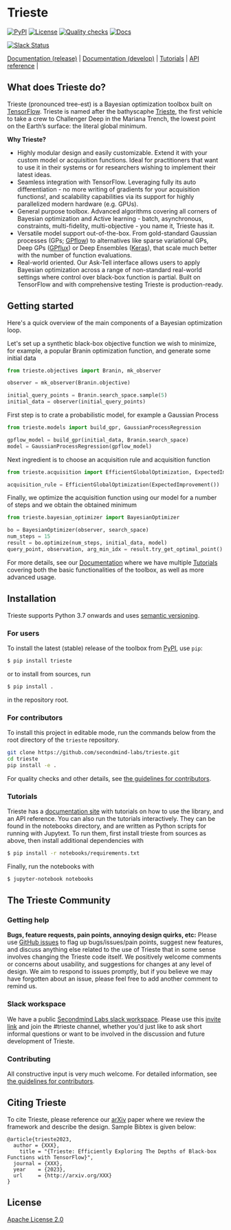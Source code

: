 # Trieste

[![PyPI](https://img.shields.io/pypi/v/trieste.svg)](https://pypi.org/project/trieste)
[![License](https://img.shields.io/badge/license-Apache-green.svg)](LICENSE)
[![Quality checks](https://github.com/secondmind-labs/trieste/actions/workflows/develop-checks.yaml/badge.svg)](https://github.com/secondmind-labs/trieste/actions?query=workflows%3Adevelop-checks)
[![Docs](https://github.com/secondmind-labs/trieste/actions/workflows/deploy.yaml/badge.svg)](https://github.com/secondmind-labs/trieste/actions/workflows/deploy.yaml)
<!-- [![Codecov](https://img.shields.io/codecov/c/github/secondmind-labs/trieste/coverage.svg?branch=master)](https://codecov.io/github/secondmind-labs/trieste?branch=master) -->
[![Slack Status](https://img.shields.io/badge/slack-trieste-green.svg?logo=Slack)](https://join.slack.com/t/secondmind-labs/shared_invite/zt-ph07nuie-gMlkle__tjvXBay4FNSLkw)


[Documentation (release)](https://secondmind-labs.github.io/trieste) |
[Documentation (develop)](https://secondmind-labs.github.io/trieste/develop/index.html) |
[Tutorials](https://secondmind-labs.github.io/trieste/1.0.0/tutorials.html) |
[API reference](https://secondmind-labs.github.io/trieste/1.0.0/autoapi/trieste/index.html) |


## What does Trieste do?

Trieste (pronounced tree-est) is a Bayesian optimization toolbox built on [TensorFlow](https://www.tensorflow.org/). Trieste is named after the bathyscaphe [Trieste](https://en.wikipedia.org/wiki/Trieste_%28bathyscaphe%29), the first vehicle to take a crew to Challenger Deep in the Mariana Trench, the lowest point on the Earth’s surface: the literal global minimum.

**Why Trieste?**  
- Highly modular design and easily customizable. Extend it with your custom model or acquisition functions. Ideal for practitioners that want to use it in their systems or for researchers wishing to implement their latest ideas.
- Seamless integration with TensorFlow. Leveraging fully its auto differentiation - no more writing of gradients for your acquisition functions!, and scalability capabilities via its support for highly parallelized modern hardware (e.g. GPUs).
- General purpose toolbox. Advanced algorithms covering all corners of Bayesian optimization and Active learning - batch, asynchronous, constraints, multi-fidelity, multi-objective - you name it, Trieste has it. 
- Versatile model support out-of-the-box. From gold-standard Gaussian processes (GPs; [GPflow](https://github.com/GPflow/GPflow)) to alternatives like sparse variational GPs, Deep GPs ([GPflux](https://github.com/secondmind-labs/GPflux)) or Deep Ensembles ([Keras](https://keras.io/)), that scale much better with the number of function evaluations.
- Real-world oriented. Our Ask-Tell interface allows users to apply Bayesian optimization across a range of non-standard real-world settings where control over black-box function is partial. Built on TensorFlow and with comprehensive testing Trieste is production-ready.


## Getting started

Here's a quick overview of the main components of a Bayesian optimization loop. 

Let's set up a synthetic black-box objective function we wish to minimize, for example, a popular Branin optimization function, and generate some initial data
```python
from trieste.objectives import Branin, mk_observer

observer = mk_observer(Branin.objective)

initial_query_points = Branin.search_space.sample(5)
initial_data = observer(initial_query_points)
```

First step is to crate a probabilistic model, for example a Gaussian Process
```python
from trieste.models import build_gpr, GaussianProcessRegression

gpflow_model = build_gpr(initial_data, Branin.search_space)
model = GaussianProcessRegression(gpflow_model)
```

Next ingredient is to choose an acquisition rule and acquisition function
```python
from trieste.acquisition import EfficientGlobalOptimization, ExpectedImprovement

acquisition_rule = EfficientGlobalOptimization(ExpectedImprovement())
```

Finally, we optimize the acquisition function using our model for a number of steps and we obtain the obtained minimum
```python
from trieste.bayesian_optimizer import BayesianOptimizer

bo = BayesianOptimizer(observer, search_space)
num_steps = 15
result = bo.optimize(num_steps, initial_data, model)
query_point, observation, arg_min_idx = result.try_get_optimal_point()
```

For more details, see our [Documentation](https://secondmind-labs.github.io/trieste) where we have multiple [Tutorials](https://secondmind-labs.github.io/trieste/1.0.0/tutorials.html) covering both the basic functionalities of the toolbox, as well as more advanced usage.


## Installation

Trieste supports Python 3.7 onwards and uses [semantic versioning](https://semver.org/).


### For users

To install the latest (stable) release of the toolbox from [PyPI](https://pypi.org/), use `pip`:
```bash
$ pip install trieste
```
or to install from sources, run
```bash
$ pip install .
```
in the repository root.


### For contributors

To install this project in editable mode, run the commands below from the root directory of the `trieste` repository.
```bash
git clone https://github.com/secondmind-labs/trieste.git
cd trieste
pip install -e .
```
For quality checks and other details, see [the guidelines for contributors](CONTRIBUTING.md).


### Tutorials

Trieste has a [documentation site](https://secondmind-labs.github.io/trieste) with tutorials on how to use the library, and an API reference. You can also run the tutorials interactively. They can be found in the notebooks directory, and are written as Python scripts for running with Jupytext. To run them, first install trieste from sources as above, then install additional dependencies with
```bash
$ pip install -r notebooks/requirements.txt
```
Finally, run the notebooks with
```bash
$ jupyter-notebook notebooks
```

## The Trieste Community

### Getting help

**Bugs, feature requests, pain points, annoying design quirks, etc:**
Please use [GitHub issues](https://github.com/secondmind-labs/trieste/issues/) to flag up bugs/issues/pain points, suggest new features, and discuss anything else related to the use of Trieste that in some sense involves changing the Trieste code itself. We positively welcome comments or concerns about usability, and suggestions for changes at any level of design. We aim to respond to issues promptly, but if you believe we may have forgotten about an issue, please feel free to add another comment to remind us.


### Slack workspace

We have a public [Secondmind Labs slack workspace](https://secondmind-labs.slack.com/). Please use this [invite link](https://join.slack.com/t/secondmind-labs/shared_invite/zt-ph07nuie-gMlkle__tjvXBay4FNSLkw) and join the #trieste channel, whether you'd just like to ask short informal questions or want to be involved in the discussion and future development of Trieste.


### Contributing

All constructive input is very much welcome. For detailed information, see [the guidelines for contributors](CONTRIBUTING.md).


## Citing Trieste

To cite Trieste, please reference our [arXiv](https://arxiv.org/) paper where we review the framework and describe the design. Sample Bibtex is given below:

```
@article{trieste2023,
  author = {XXX},
    title = "{Trieste: Efficiently Exploring The Depths of Black-box Functions with TensorFlow}",
  journal = {XXX},
  year    = {2023},
  url     = {http://arxiv.org/XXX}
}
```

## License

[Apache License 2.0](LICENSE)
